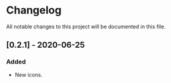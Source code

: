 Changelog
=========

All notable changes to this project will be documented in this file.

[0.2.1] - 2020-06-25
--------------------

### Added

- New icons.